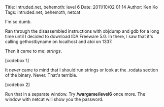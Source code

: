 Title: intruded.net, behemoth: level 6
Date: 2011/10/02 01:14
Author: Ken Ko
Tags: intruded.net, behemoth, netcat

I'm so dumb.

Ran through the disassembled instructions with objdump and gdb for a long time until I decided to download IDA Freeware 5.0. In there, I saw that it's calling gethostbyname on localhost and atoi on 1337. 

Then it came to me: <em>strings</em>.

[codebox 1]

It <em>never</em> came to mind that I should run strings or look at the .rodata section of the binary. Never. That's terrible. 

[codebox 2]

Run that in a separate window. Try <strong>/wargame/level6</strong> once more. The window with netcat will show you the password. 
